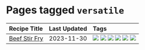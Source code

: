 # Pages tagged `versatile`

|Recipe Title|Last Updated|Tags
|:---|:---|:---|
|[Beef Stir Fry](../recipes/beefstirfry.md)|2023-11-30|[![](https://img.shields.io/badge/tag-asian-acbc2f)](../tags/asian.md) [![](https://img.shields.io/badge/tag-beef-5d33f3)](../tags/beef.md) [![](https://img.shields.io/badge/tag-dinner-5b6ac0)](../tags/dinner.md) [![](https://img.shields.io/badge/tag-pasta-4d8aaa)](../tags/pasta.md) [![](https://img.shields.io/badge/tag-stovetop-517a72)](../tags/stovetop.md) [![](https://img.shields.io/badge/tag-versatile-ad1215)](../tags/versatile.md)|